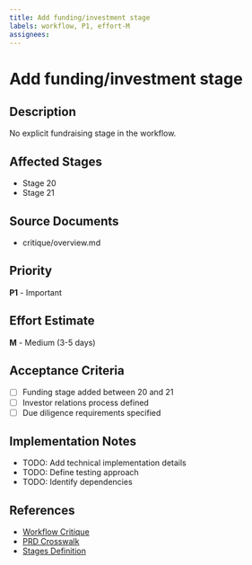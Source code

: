 ```yaml
---
title: Add funding/investment stage
labels: workflow, P1, effort-M
assignees: 
---
```


# Add funding/investment stage

## Description
No explicit fundraising stage in the workflow.

## Affected Stages
- Stage 20
- Stage 21

## Source Documents
- critique/overview.md

## Priority
**P1** - Important

## Effort Estimate
**M** - Medium (3-5 days)

## Acceptance Criteria
- [ ] Funding stage added between 20 and 21
- [ ] Investor relations process defined
- [ ] Due diligence requirements specified

## Implementation Notes
- TODO: Add technical implementation details
- TODO: Define testing approach
- TODO: Identify dependencies

## References
- [Workflow Critique](../../critique/overview.md)
- [PRD Crosswalk](../../prd_crosswalk.md)
- [Stages Definition](../../stages.yaml)